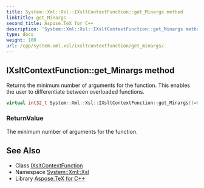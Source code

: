 ```yaml
---
title: System::Xml::Xsl::IXsltContextFunction::get_Minargs method
linktitle: get_Minargs
second_title: Aspose.TeX for C++
description: 'System::Xml::Xsl::IXsltContextFunction::get_Minargs method. Returns the minimum number of arguments for the function. This enables the user to differentiate between overloaded functions in C++.'
type: docs
weight: 100
url: /cpp/system.xml.xsl/ixsltcontextfunction/get_minargs/
---
```

## IXsltContextFunction::get_Minargs method


Returns the minimum number of arguments for the function. This enables the user to differentiate between overloaded functions.

```cpp
virtual int32_t System::Xml::Xsl::IXsltContextFunction::get_Minargs()=0
```


### ReturnValue

The minimum number of arguments for the function.

## See Also

* Class [IXsltContextFunction](../)
* Namespace [System::Xml::Xsl](../../)
* Library [Aspose.TeX for C++](../../../)
